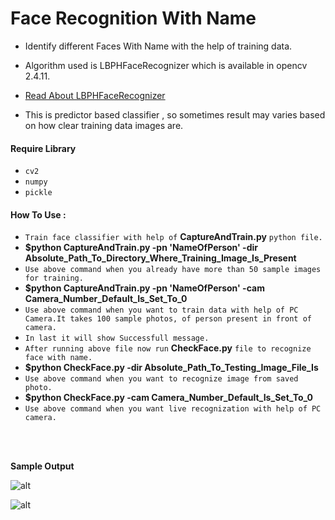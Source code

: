 # Face Recognition With Name

* Identify different Faces With Name with the help of training data.

* Algorithm used is LBPHFaceRecognizer which is available in opencv 2.4.11.

* [Read About LBPHFaceRecognizer](http://eyalarubas.com/face-detection-and-recognition.html)

* This is predictor based classifier , so sometimes result may varies based on how clear training data images are.

#### Require Library

* `cv2`
* `numpy`
* `pickle`

#### How To Use :
* `Train face classifier with help of` **CaptureAndTrain.py** `python file.`
* **$python CaptureAndTrain.py -pn 'NameOfPerson' -dir Absolute_Path_To_Directory_Where_Training_Image_Is_Present** 
* `Use above command when you already have more than 50 sample images for training.`
* **$python CaptureAndTrain.py -pn 'NameOfPerson' -cam Camera_Number_Default_Is_Set_To_0**
*  `Use above command when you want to train data with help of PC Camera.It takes 100 sample photos, of person present in front of camera.`
* `In last it will show Successfull message.`
* `After running above file now run` **CheckFace.py** `file to recognize face with name.`
* **$python CheckFace.py -dir Absolute_Path_To_Testing_Image_File_Is**
* `Use above command when you want to recognize image from saved photo.`
* **$python CheckFace.py -cam Camera_Number_Default_Is_Set_To_0**
* `Use above command when you want live recognization with help of PC camera.`

<br/>
<br/>

**Sample Output**

![alt](https://github.com/prajwalsingh/SimpleFaceClassifier/blob/master/SampleImage.png)

![alt](https://github.com/prajwalsingh/SimpleFaceClassifier/blob/master/SimpleFaceClassifier.png)
